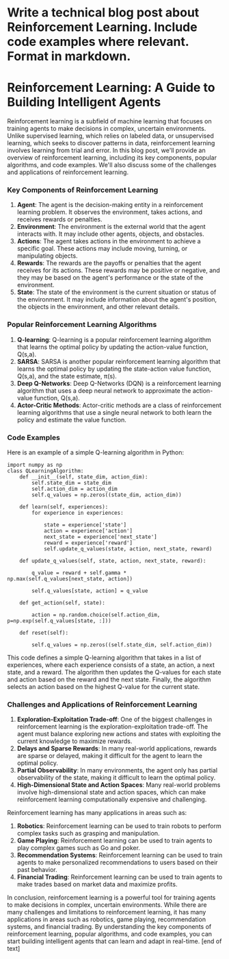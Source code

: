  Write a technical blog post about Reinforcement Learning. Include code examples where relevant. Format in markdown.
====================
Reinforcement Learning: A Guide to Building Intelligent Agents
=====================================================
Reinforcement learning is a subfield of machine learning that focuses on training agents to make decisions in complex, uncertain environments. Unlike supervised learning, which relies on labeled data, or unsupervised learning, which seeks to discover patterns in data, reinforcement learning involves learning from trial and error.
In this blog post, we'll provide an overview of reinforcement learning, including its key components, popular algorithms, and code examples. We'll also discuss some of the challenges and applications of reinforcement learning.
### Key Components of Reinforcement Learning

1. **Agent**: The agent is the decision-making entity in a reinforcement learning problem. It observes the environment, takes actions, and receives rewards or penalties.
2. **Environment**: The environment is the external world that the agent interacts with. It may include other agents, objects, and obstacles.
3. **Actions**: The agent takes actions in the environment to achieve a specific goal. These actions may include moving, turning, or manipulating objects.
4. **Rewards**: The rewards are the payoffs or penalties that the agent receives for its actions. These rewards may be positive or negative, and they may be based on the agent's performance or the state of the environment.
5. **State**: The state of the environment is the current situation or status of the environment. It may include information about the agent's position, the objects in the environment, and other relevant details.
### Popular Reinforcement Learning Algorithms

1. **Q-learning**: Q-learning is a popular reinforcement learning algorithm that learns the optimal policy by updating the action-value function, Q(s,a).
2. **SARSA**: SARSA is another popular reinforcement learning algorithm that learns the optimal policy by updating the state-action value function, Q(s,a), and the state estimate, π(s).
3. **Deep Q-Networks**: Deep Q-Networks (DQN) is a reinforcement learning algorithm that uses a deep neural network to approximate the action-value function, Q(s,a).
4. **Actor-Critic Methods**: Actor-critic methods are a class of reinforcement learning algorithms that use a single neural network to both learn the policy and estimate the value function.
### Code Examples

Here is an example of a simple Q-learning algorithm in Python:
```
import numpy as np
class QLearningAlgorithm:
    def __init__(self, state_dim, action_dim):
        self.state_dim = state_dim
        self.action_dim = action_dim
        self.q_values = np.zeros((state_dim, action_dim))

    def learn(self, experiences):
        for experience in experiences:

            state = experience['state']
            action = experience['action']
            next_state = experience['next_state']
            reward = experience['reward']
            self.update_q_values(state, action, next_state, reward)

    def update_q_values(self, state, action, next_state, reward):

        q_value = reward + self.gamma * np.max(self.q_values[next_state, action])

        self.q_values[state, action] = q_value

    def get_action(self, state):

        action = np.random.choice(self.action_dim, p=np.exp(self.q_values[state, :]))

    def reset(self):

        self.q_values = np.zeros((self.state_dim, self.action_dim))

```
This code defines a simple Q-learning algorithm that takes in a list of experiences, where each experience consists of a state, an action, a next state, and a reward. The algorithm then updates the Q-values for each state and action based on the reward and the next state. Finally, the algorithm selects an action based on the highest Q-value for the current state.

### Challenges and Applications of Reinforcement Learning

1. **Exploration-Exploitation Trade-off**: One of the biggest challenges in reinforcement learning is the exploration-exploitation trade-off. The agent must balance exploring new actions and states with exploiting the current knowledge to maximize rewards.
2. **Delays and Sparse Rewards**: In many real-world applications, rewards are sparse or delayed, making it difficult for the agent to learn the optimal policy.
3. **Partial Observability**: In many environments, the agent only has partial observability of the state, making it difficult to learn the optimal policy.
4. **High-Dimensional State and Action Spaces**: Many real-world problems involve high-dimensional state and action spaces, which can make reinforcement learning computationally expensive and challenging.

Reinforcement learning has many applications in areas such as:

1. **Robotics**: Reinforcement learning can be used to train robots to perform complex tasks such as grasping and manipulation.
2. **Game Playing**: Reinforcement learning can be used to train agents to play complex games such as Go and poker.
3. **Recommendation Systems**: Reinforcement learning can be used to train agents to make personalized recommendations to users based on their past behavior.
4. **Financial Trading**: Reinforcement learning can be used to train agents to make trades based on market data and maximize profits.

In conclusion, reinforcement learning is a powerful tool for training agents to make decisions in complex, uncertain environments. While there are many challenges and limitations to reinforcement learning, it has many applications in areas such as robotics, game playing, recommendation systems, and financial trading. By understanding the key components of reinforcement learning, popular algorithms, and code examples, you can start building intelligent agents that can learn and adapt in real-time. [end of text]


